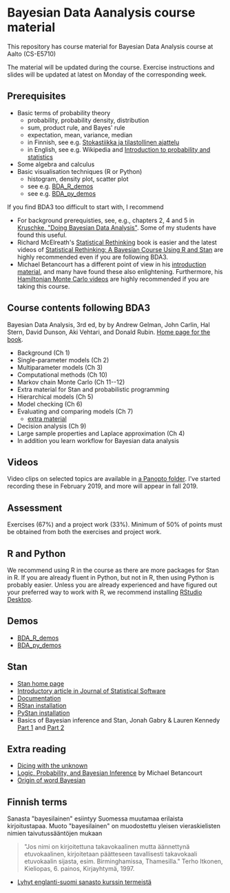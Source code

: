 # Bayesian Data Aanalysis course material

This repository has course material for Bayesian Data Analysis course at Aalto (CS-E5710)

The material will be updated during the course. Exercise instructions and slides will be updated at latest on Monday of the corresponding week.

## Prerequisites

- Basic terms of probability theory
  + probability, probability density, distribution
  + sum, product rule, and Bayes' rule
  + expectation, mean, variance, median
  + in Finnish, see e.g. [Stokastiikka ja tilastollinen ajattelu](http://math.aalto.fi/~lleskela/LectureNotes003.html)
  + in English, see e.g. Wikipedia and [Introduction to probability and statistics](https://ocw.mit.edu/courses/mathematics/18-05-introduction-to-probability-and-statistics-spring-2014/readings/)
- Some algebra and calculus
- Basic visualisation techniques (R or Python)
  + histogram, density plot, scatter plot
  + see e.g. [BDA_R_demos](https://github.com/avehtari/BDA_R_demos)
  + see e.g. [BDA_py_demos](https://github.com/avehtari/BDA_py_demos)

If you find BDA3 too difficult to start with, I recommend
 - For background prerequisties, see, e.g., chapters 2, 4 and 5 in [Kruschke, "Doing Bayesian Data Analysis"](https://sites.google.com/site/doingbayesiandataanalysis/). Some of my students have found this useful.
 - Richard McElreath's [Statistical Rethinking](https://xcelab.net/rm/statistical-rethinking/) book is easier and the latest videos of [Statistical Rethinking: A Bayesian Course Using R and Stan](https://github.com/rmcelreath/statrethinking_winter2019) are highly recommended even if you are following BDA3.
 - Michael Betancourt has a different point of view in his [introduction material](https://betanalpha.github.io/writing/), and many have found these also enlightening. Furthermore, his [Hamiltonian Monte Carlo videos](https://betanalpha.github.io/speaking/) are highly recommended if you are taking this course.

## Course contents following BDA3

Bayesian Data Analysis, 3rd ed, by by Andrew Gelman, John Carlin, Hal
Stern, David Dunson, Aki Vehtari, and Donald Rubin. [Home page for the
book](http://www.stat.columbia.edu/~gelman/book/).

- Background (Ch 1)
- Single-parameter models (Ch 2)
- Multiparameter models (Ch 3)
- Computational methods (Ch 10)
- Markov chain Monte Carlo (Ch 11--12)
- Extra material for Stan and probabilistic programming
- Hierarchical models (Ch 5)
- Model checking (Ch 6)
- Evaluating and comparing models (Ch 7)
  + [extra material](https://avehtari.github.io/modelselection/)
- Decision analysis (Ch 9)
- Large sample properties and Laplace approximation (Ch 4)
- In addition you learn workflow for Bayesian data analysis

## Videos

Video clips on selected topics are available in [a Panopto folder](https://aalto.cloud.panopto.eu/Panopto/Pages/Sessions/List.aspx#folderID=%22f0ec3a25-9e23-4935-873b-a9f401646812%22). I've started recording these in February 2019, and more will appear in fall 2019.

## Assessment

Exercises (67\%) and a project work (33\%). Minimum of 50\% of points
must be obtained from both the exercises and project work.

## R and Python

We recommend using R in the course as there are more packages for Stan in R. If you are already fluent in Python, but not in R, then using Python is probably easier. Unless you are already experienced and have figured out your preferred way to work with R, we recommend installing [RStudio Desktop](https://www.rstudio.com/products/rstudio/download/).

## Demos

- [BDA_R_demos](https://github.com/avehtari/BDA_R_demos)
- [BDA_py_demos](https://github.com/avehtari/BDA_py_demos)

## Stan

- [Stan home page](http://mc-stan.org/)
- [Introductory article in Journal of Statistical Software](http://www.stat.columbia.edu/~gelman/research/published/Stan-paper-aug-2015.pdf)
- [Documentation](http://mc-stan.org/documentation/)
- [RStan installation](https://github.com/stan-dev/rstan/wiki/RStan-Getting-Started)
- [PyStan installation](https://pystan.readthedocs.io/en/latest/getting_started.html)
- Basics of Bayesian inference and Stan, Jonah Gabry & Lauren Kennedy [Part 1](https://www.youtube.com/watch?v=ZRpo41l02KQ&t=8s&list=PLuwyh42iHquU4hUBQs20hkBsKSMrp6H0J&index=6) and [Part 2](https://www.youtube.com/watch?v=6cc4N1vT8pk&t=0s&list=PLuwyh42iHquU4hUBQs20hkBsKSMrp6H0J&index=7)

## Extra reading

- [Dicing with the unknown](https://doi.org/10.1111/j.1740-9713.2004.00050.x)
- [Logic, Probability, and Bayesian Inference](https://github.com/betanalpha/stan_intro/blob/master/stan_intro.pdf) by Michael Betancourt
- [Origin of word Bayesian](http://jeff560.tripod.com/b.html)


## Finnish terms

Sanasta "bayesilainen" esiintyy Suomessa muutamaa erilaista
kirjoitustapaa. Muoto "bayesilainen" on muodostettu yleisen
vieraskielisten nimien taivutussääntöjen mukaan 
> "Jos nimi on kirjoitettuna takavokaalinen mutta äännettynä etuvokaalinen, kirjoitetaan päätteseen tavallisesti takavokaali etuvokaalin sijasta, esim. Birminghamissa, Thamesilla." Terho Itkonen, Kieliopas, 6. painos, Kirjayhtymä, 1997.

- [Lyhyt englanti-suomi sanasto kurssin termeistä](extra_reading/sanasto.pdf)
